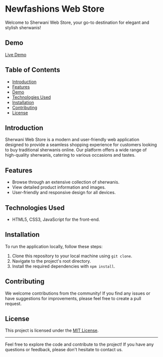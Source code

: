 # Newfashions Web Store

Welcome to Sherwani Web Store, your go-to destination for elegant and stylish sherwanis! 

## Demo
[Live Demo](https://arunperala.github.io/Newfashions/)

## Table of Contents
- [Introduction](#introduction)
- [Features](#features)
- [Demo](#demo)
- [Technologies Used](#technologies-used)
- [Installation](#installation)
- [Contributing](#contributing)
- [License](#license)

## Introduction
Sherwani Web Store is a modern and user-friendly web application designed to provide a seamless shopping experience for customers looking to buy traditional sherwanis online. Our platform offers a wide range of high-quality sherwanis, catering to various occasions and tastes.

## Features
- Browse through an extensive collection of sherwanis.
- View detailed product information and images.
- User-friendly and responsive design for all devices.

## Technologies Used
- HTML5, CSS3, JavaScript for the front-end.

## Installation
To run the application locally, follow these steps:
1. Clone this repository to your local machine using `git clone`.
2. Navigate to the project's root directory.
3. Install the required dependencies with `npm install`.


## Contributing
We welcome contributions from the community! If you find any issues or have suggestions for improvements, please feel free to create a pull request.

## License
This project is licensed under the [MIT License](LICENSE).

---
Feel free to explore the code and contribute to the project! If you have any questions or feedback, please don't hesitate to contact us.
